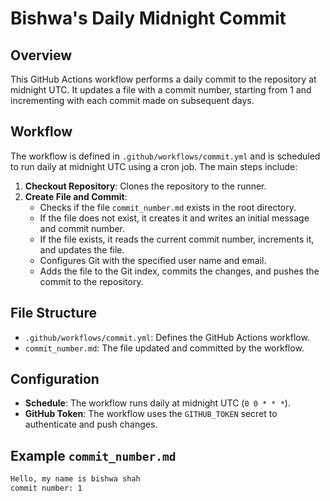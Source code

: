 # Bishwa's Daily Midnight Commit

## Overview

This GitHub Actions workflow performs a daily commit to the repository at midnight UTC. It updates a file with a commit number, starting from 1 and incrementing with each commit made on subsequent days.

## Workflow

The workflow is defined in `.github/workflows/commit.yml` and is scheduled to run daily at midnight UTC using a cron job. The main steps include:

1. **Checkout Repository**: Clones the repository to the runner.
2. **Create File and Commit**:
   - Checks if the file `commit_number.md` exists in the root directory.
   - If the file does not exist, it creates it and writes an initial message and commit number.
   - If the file exists, it reads the current commit number, increments it, and updates the file.
   - Configures Git with the specified user name and email.
   - Adds the file to the Git index, commits the changes, and pushes the commit to the repository.

## File Structure

- `.github/workflows/commit.yml`: Defines the GitHub Actions workflow.
- `commit_number.md`: The file updated and committed by the workflow.

## Configuration

- **Schedule**: The workflow runs daily at midnight UTC (`0 0 * * *`).
- **GitHub Token**: The workflow uses the `GITHUB_TOKEN` secret to authenticate and push changes.

## Example `commit_number.md`

```markdown 
Hello, my name is bishwa shah
commit number: 1
